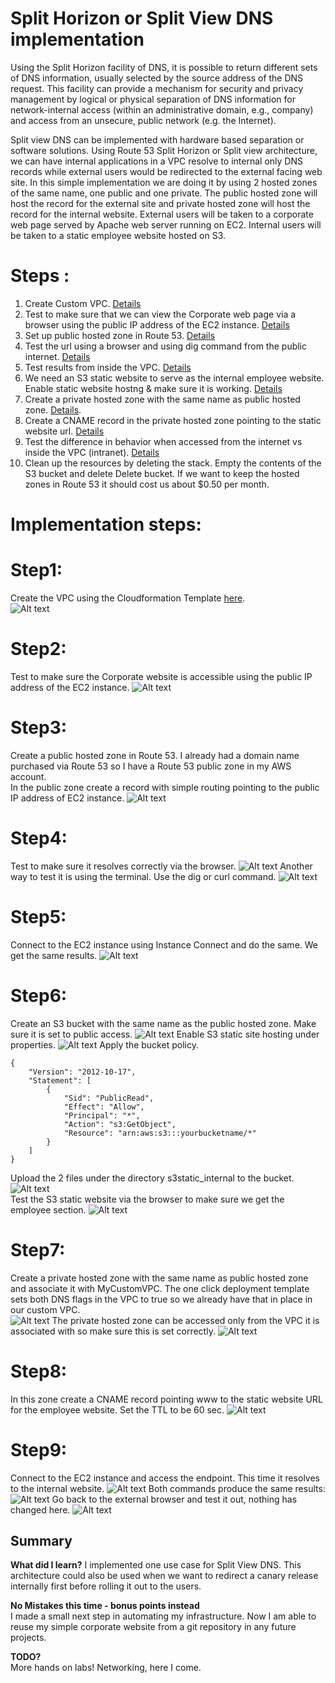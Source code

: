 # Split Horizon or Split View DNS implementation
Using the Split Horizon facility of DNS, it is possible to return different sets of DNS information, usually selected by the source address of the DNS request. This facility can provide a mechanism for security and privacy management by logical or physical separation of DNS information for network-internal access (within an administrative domain, e.g., company) and access from an unsecure, public network (e.g. the Internet).  
 
Split view DNS can be implemented with hardware based separation or software solutions. Using Route 53 Split Horizon or Split view architecture, we can have internal applications in a VPC resolve to internal only DNS records while external users would be redirected to the external facing web site. In this simple implementation we are doing it by using 2 hosted zones of the same name, one public and one private. The public hosted zone will host the record for the external site and private hosted zone will host the record for the internal website. External users will be taken to a corporate web page served by Apache web server running on EC2. Internal users will be taken to a static employee website hosted on S3.
 
# Steps : 
1. Create Custom VPC.  [Details](#Step1)
2. Test to make sure that we can view the Corporate web page via a browser using the public IP address of the EC2 instance. [Details](#Step2)
3. Set up public hosted zone in Route 53. [Details](#Step3)
4. Test the url using a browser and using dig command from the public internet. [Details](#Step4)
5. Test results from inside the VPC. [Details](#Step5)
6. We need an S3 static website to serve as the internal employee website. Enable static website hostng & make sure it is working. [Details](#Step6)
7. Create a private hosted zone with the same name as public hosted zone. [Details](#Step7). 
8. Create a CNAME record in the private hosted zone pointing to the static website url. [Details](#Step8)
9. Test the difference in behavior when accessed from the internet vs inside the VPC (intranet). [Details](#Step9)
10. Clean up the resources by deleting the stack. Empty the contents of the S3 bucket and delete Delete bucket. If we want to keep the hosted zones in Route 53 it should cost us about $0.50 per month.

# Implementation steps:
# Step1:  
Create the VPC using the Cloudformation Template [here](https://github.com/veeCan54/03-SplitHorizonDNS/blob/main/files/01-SingleCustomVPCWithPublicSubnet.yml).  
![Alt text](https://github.com/veeCan54/03-SplitHorizonDNS/blob/main/images/Step1-CustomVPC.png) 
# Step2: 
Test to make sure the Corporate website is accessible using the public IP address of the EC2 instance. 
![Alt text](https://github.com/veeCan54/03-SplitHorizonDNS/blob/main/images/Step2.png)
# Step3:  
Create a public hosted zone in Route 53. I already had a domain name purchased via Route 53 so I have a Route 53 public zone in my AWS account.  
In the public zone create a record with simple routing pointing to the public IP address of EC2 instance.
![Alt text](https://github.com/veeCan54/03-SplitHorizonDNS/blob/main/images/Step3.png)
# Step4: 
Test to make sure it resolves correctly via the browser.
![Alt text](https://github.com/veeCan54/03-SplitHorizonDNS/blob/main/images/Step4-1.png)
Another way to test it is using the terminal. Use the dig or curl command. 
![Alt text](https://github.com/veeCan54/03-SplitHorizonDNS/blob/main/images/Step4.png)
# Step5: 
Connect to the EC2 instance using Instance Connect and do the same. We get the same results.
![Alt text](https://github.com/veeCan54/03-SplitHorizonDNS/blob/main/images/Step5.png)
# Step6: 
Create an S3 bucket with the same name as the public hosted zone. Make sure it is set to public access. 
![Alt text](https://github.com/veeCan54/03-SplitHorizonDNS/blob/main/images/Step5-S3BucketSettings.png)
Enable S3 static site hosting under properties.
![Alt text](https://github.com/veeCan54/03-SplitHorizonDNS/blob/main/images/Step5-enableStaticWebsite.png)
Apply the bucket policy.  
```
{
    "Version": "2012-10-17",
    "Statement": [
        {
            "Sid": "PublicRead",
            "Effect": "Allow",
            "Principal": "*",
            "Action": "s3:GetObject",
            "Resource": "arn:aws:s3:::yourbucketname/*"
        }
    ]
}
```
Upload the 2 files under the directory s3static_internal to the bucket.
![Alt text](https://github.com/veeCan54/03-SplitHorizonDNS/blob/main/images/Step5-BucketUpload.png)  
Test the S3 static website via the browser to make sure we get the employee section.
![Alt text](https://github.com/veeCan54/03-SplitHorizonDNS/blob/main/images/Step8-StaticWebsite.png)
# Step7:   
Create a private hosted zone with the same name as public hosted zone and associate it with MyCustomVPC. 
The one click deployment template sets both DNS flags in the VPC to true so we already have that in place in our custom VPC.  
![Alt text](https://github.com/veeCan54/03-SplitHorizonDNS/blob/main/images/Step1-EnableDNSSettings.png) 
The private hosted zone can be accessed only from the VPC it is associated with so make sure this is set correctly. 
![Alt text](https://github.com/veeCan54/03-SplitHorizonDNS/blob/main/images/Step8-privateHostedZone.png)
# Step8:  
In this zone create a CNAME record pointing www to the static website URL for the employee website. Set the TTL to be 60 sec.
![Alt text](https://github.com/veeCan54/03-SplitHorizonDNS/blob/main/images/Step7-CNAMERecord.png)
# Step9:
Connect to the EC2 instance and access the endpoint. This time it resolves to the internal website. 
![Alt text](https://github.com/veeCan54/03-SplitHorizonDNS/blob/main/images/Step8-EC2AfterPrivateZone.png)
Both commands produce the same results:
![Alt text](https://github.com/veeCan54/03-SplitHorizonDNS/blob/main/images/Step8-Ec2AfterPrivatezone2.png)
Go back to the external browser and test it out, nothing has changed here. 
![Alt text](https://github.com/veeCan54/03-SplitHorizonDNS/blob/main/images/Step9-Corporate.png)

## Summary

**What did I learn?**
I implemented one use case for Split View DNS. This architecture could also be used when we want to redirect a canary release internally first before rolling it out to the users.  
 
**No Mistakes this time - bonus points instead**  
I made a small next step in automating my infrastructure. Now I am able to reuse my simple corporate website from a git repository in any future projects.  
 
**TODO?**  
More hands on labs! Networking, here I come.


